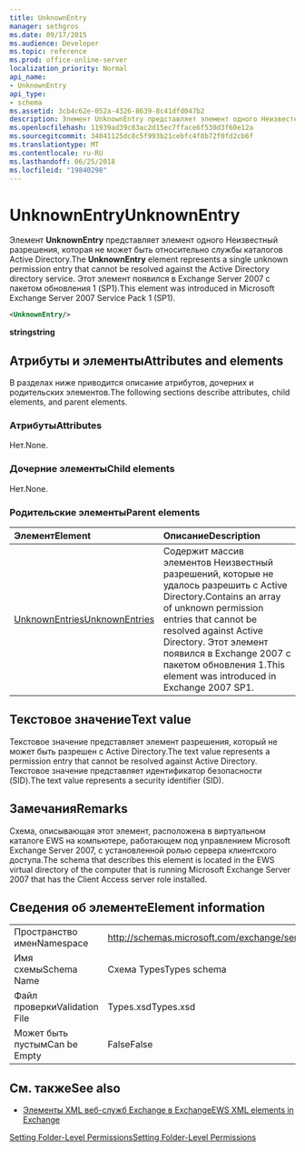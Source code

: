 ```yaml
---
title: UnknownEntry
manager: sethgros
ms.date: 09/17/2015
ms.audience: Developer
ms.topic: reference
ms.prod: office-online-server
localization_priority: Normal
api_name:
- UnknownEntry
api_type:
- schema
ms.assetid: 3cb4c62e-052a-4326-8639-8c41dfd047b2
description: Элемент UnknownEntry представляет элемент одного Неизвестный разрешения, которая не может быть относительно службы каталогов Active Directory. Этот элемент появился в Exchange Server 2007 с пакетом обновления 1 (SP1).
ms.openlocfilehash: 11939ad39c83ac2d15ec7fface6f530d3f60e12a
ms.sourcegitcommit: 34041125dc8c5f993b21cebfc4f8b72f0fd2cb6f
ms.translationtype: MT
ms.contentlocale: ru-RU
ms.lasthandoff: 06/25/2018
ms.locfileid: "19840298"
---
```

# <a name="unknownentry"></a><span data-ttu-id="f0ad5-104">UnknownEntry</span><span class="sxs-lookup"><span data-stu-id="f0ad5-104">UnknownEntry</span></span>

<span data-ttu-id="f0ad5-105">Элемент **UnknownEntry** представляет элемент одного Неизвестный разрешения, которая не может быть относительно службы каталогов Active Directory.</span><span class="sxs-lookup"><span data-stu-id="f0ad5-105">The **UnknownEntry** element represents a single unknown permission entry that cannot be resolved against the Active Directory directory service.</span></span> <span data-ttu-id="f0ad5-106">Этот элемент появился в Exchange Server 2007 с пакетом обновления 1 (SP1).</span><span class="sxs-lookup"><span data-stu-id="f0ad5-106">This element was introduced in Microsoft Exchange Server 2007 Service Pack 1 (SP1).</span></span> 
  
```xml
<UnknownEntry/>
```

 <span data-ttu-id="f0ad5-107">**string**</span><span class="sxs-lookup"><span data-stu-id="f0ad5-107">**string**</span></span>
## <a name="attributes-and-elements"></a><span data-ttu-id="f0ad5-108">Атрибуты и элементы</span><span class="sxs-lookup"><span data-stu-id="f0ad5-108">Attributes and elements</span></span>

<span data-ttu-id="f0ad5-109">В разделах ниже приводится описание атрибутов, дочерних и родительских элементов.</span><span class="sxs-lookup"><span data-stu-id="f0ad5-109">The following sections describe attributes, child elements, and parent elements.</span></span>
  
### <a name="attributes"></a><span data-ttu-id="f0ad5-110">Атрибуты</span><span class="sxs-lookup"><span data-stu-id="f0ad5-110">Attributes</span></span>

<span data-ttu-id="f0ad5-111">Нет.</span><span class="sxs-lookup"><span data-stu-id="f0ad5-111">None.</span></span>
  
### <a name="child-elements"></a><span data-ttu-id="f0ad5-112">Дочерние элементы</span><span class="sxs-lookup"><span data-stu-id="f0ad5-112">Child elements</span></span>

<span data-ttu-id="f0ad5-113">Нет.</span><span class="sxs-lookup"><span data-stu-id="f0ad5-113">None.</span></span>
  
### <a name="parent-elements"></a><span data-ttu-id="f0ad5-114">Родительские элементы</span><span class="sxs-lookup"><span data-stu-id="f0ad5-114">Parent elements</span></span>

|<span data-ttu-id="f0ad5-115">**Элемент**</span><span class="sxs-lookup"><span data-stu-id="f0ad5-115">**Element**</span></span>|<span data-ttu-id="f0ad5-116">**Описание**</span><span class="sxs-lookup"><span data-stu-id="f0ad5-116">**Description**</span></span>|
|:-----|:-----|
|[<span data-ttu-id="f0ad5-117">UnknownEntries</span><span class="sxs-lookup"><span data-stu-id="f0ad5-117">UnknownEntries</span></span>](unknownentries.md) <br/> |<span data-ttu-id="f0ad5-118">Содержит массив элементов Неизвестный разрешений, которые не удалось разрешить с Active Directory.</span><span class="sxs-lookup"><span data-stu-id="f0ad5-118">Contains an array of unknown permission entries that cannot be resolved against Active Directory.</span></span> <span data-ttu-id="f0ad5-119">Этот элемент появился в Exchange 2007 с пакетом обновления 1.</span><span class="sxs-lookup"><span data-stu-id="f0ad5-119">This element was introduced in Exchange 2007 SP1.</span></span>  <br/> |
   
## <a name="text-value"></a><span data-ttu-id="f0ad5-120">Текстовое значение</span><span class="sxs-lookup"><span data-stu-id="f0ad5-120">Text value</span></span>

<span data-ttu-id="f0ad5-121">Текстовое значение представляет элемент разрешения, который не может быть разрешен с Active Directory.</span><span class="sxs-lookup"><span data-stu-id="f0ad5-121">The text value represents a permission entry that cannot be resolved against Active Directory.</span></span> <span data-ttu-id="f0ad5-122">Текстовое значение представляет идентификатор безопасности (SID).</span><span class="sxs-lookup"><span data-stu-id="f0ad5-122">The text value represents a security identifier (SID).</span></span>
  
## <a name="remarks"></a><span data-ttu-id="f0ad5-123">Замечания</span><span class="sxs-lookup"><span data-stu-id="f0ad5-123">Remarks</span></span>

<span data-ttu-id="f0ad5-124">Схема, описывающая этот элемент, расположена в виртуальном каталоге EWS на компьютере, работающем под управлением Microsoft Exchange Server 2007, с установленной ролью сервера клиентского доступа.</span><span class="sxs-lookup"><span data-stu-id="f0ad5-124">The schema that describes this element is located in the EWS virtual directory of the computer that is running Microsoft Exchange Server 2007 that has the Client Access server role installed.</span></span>
  
## <a name="element-information"></a><span data-ttu-id="f0ad5-125">Сведения об элементе</span><span class="sxs-lookup"><span data-stu-id="f0ad5-125">Element information</span></span>

|||
|:-----|:-----|
|<span data-ttu-id="f0ad5-126">Пространство имен</span><span class="sxs-lookup"><span data-stu-id="f0ad5-126">Namespace</span></span>  <br/> |http://schemas.microsoft.com/exchange/services/2006/types  <br/> |
|<span data-ttu-id="f0ad5-127">Имя схемы</span><span class="sxs-lookup"><span data-stu-id="f0ad5-127">Schema Name</span></span>  <br/> |<span data-ttu-id="f0ad5-128">Схема Types</span><span class="sxs-lookup"><span data-stu-id="f0ad5-128">Types schema</span></span>  <br/> |
|<span data-ttu-id="f0ad5-129">Файл проверки</span><span class="sxs-lookup"><span data-stu-id="f0ad5-129">Validation File</span></span>  <br/> |<span data-ttu-id="f0ad5-130">Types.xsd</span><span class="sxs-lookup"><span data-stu-id="f0ad5-130">Types.xsd</span></span>  <br/> |
|<span data-ttu-id="f0ad5-131">Может быть пустым</span><span class="sxs-lookup"><span data-stu-id="f0ad5-131">Can be Empty</span></span>  <br/> |<span data-ttu-id="f0ad5-132">False</span><span class="sxs-lookup"><span data-stu-id="f0ad5-132">False</span></span>  <br/> |
   
## <a name="see-also"></a><span data-ttu-id="f0ad5-133">См. также</span><span class="sxs-lookup"><span data-stu-id="f0ad5-133">See also</span></span>



- [<span data-ttu-id="f0ad5-134">Элементы XML веб-служб Exchange в Exchange</span><span class="sxs-lookup"><span data-stu-id="f0ad5-134">EWS XML elements in Exchange</span></span>](ews-xml-elements-in-exchange.md)


[<span data-ttu-id="f0ad5-135">Setting Folder-Level Permissions</span><span class="sxs-lookup"><span data-stu-id="f0ad5-135">Setting Folder-Level Permissions</span></span>](http://msdn.microsoft.com/library/c7530e86-5112-401c-b10a-9c054ae59f07%28Office.15%29.aspx)

